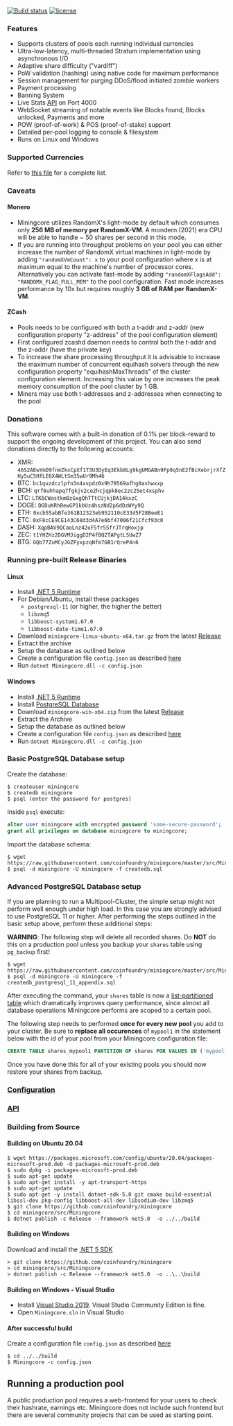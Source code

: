 [![Build status](https://ci.appveyor.com/api/projects/status/nbvaa55gu3icd1q8?svg=true)](https://ci.appveyor.com/project/oliverw/miningcore)
[![license](https://img.shields.io/github/license/mashape/apistatus.svg)]()

### Features

- Supports clusters of pools each running individual currencies
- Ultra-low-latency, multi-threaded Stratum implementation using asynchronous I/O
- Adaptive share difficulty ("vardiff")
- PoW validation (hashing) using native code for maximum performance
- Session management for purging DDoS/flood initiated zombie workers
- Payment processing
- Banning System
- Live Stats [API](https://github.com/coinfoundry/miningcore/wiki/API) on Port 4000
- WebSocket streaming of notable events like Blocks found, Blocks unlocked, Payments and more
- POW (proof-of-work) & POS (proof-of-stake) support
- Detailed per-pool logging to console & filesystem
- Runs on Linux and Windows

### Supported Currencies

Refer to [this file](https://github.com/coinfoundry/miningcore/blob/master/src/Miningcore/coins.json) for a complete list.

### Caveats

#### Monero

- Miningcore utilizes RandomX's light-mode by default which consumes only **256 MB of memory per RandomX-VM**. A mondern (2021) era CPU will be able to handle ~ 50 shares per second in this mode.
- If you are running into throughput problems on your pool you can either increase the number of RandomX virtual machines in light-mode by adding `"randomXVmCount": x` to your pool configuration where x is at maximum equal to the machine's number of processor cores. Alternatively you can activate fast-mode by adding `"randomXFlagsAdd": "RANDOMX_FLAG_FULL_MEM"` to the pool configuration. Fast mode increases performance by 10x but requires roughly **3 GB of RAM per RandomX-VM**.

#### ZCash

- Pools needs to be configured with both a t-addr and z-addr (new configuration property "z-address" of the pool configuration element)
- First configured zcashd daemon needs to control both the t-addr and the z-addr (have the private key)
- To increase the share processing throughput it is advisable to increase the maximum number of concurrent equihash solvers through the new configuration property "equihashMaxThreads" of the cluster configuration element. Increasing this value by one increases the peak memory consumption of the pool cluster by 1 GB.
- Miners may use both t-addresses and z-addresses when connecting to the pool

### Donations

This software comes with a built-in donation of 0.1% per block-reward to support the ongoing development of this project. You can also send donations directly to the following accounts:

* XMR: `46S2AEwYmD9fnmZkxCpXf1T3U3DyEq3Ekb8Lg9kgUMGABn9Fp9q5nE2fBcXebrjrXfZHy5uC5HfLE6X4WLtSm35wUr9Mh46`
* BTC:  `bc1quzdczlpfn3n4xvpdz0x9h79569afhg0ashwxxp`
* BCH:  `qrf6uhhapq7fgkjv2ce2hcjqpk8ec2zc25et4xsphv`
* LTC:  `LTK6CWastkmBzGxgQhTTtCUjkjDA14kxzC`
* DOGE: `DGDuKRhBewGP1kbUz4hszNd2p6dDzWYy9Q`
* ETH:  `0xcb55abBfe361B12323eb952110cE33d5F28BeeE1`
* ETC:  `0xF8cCE9CE143C68d3d4A7e6bf47006f21Cfcf93c0`
* DASH: `XqpBAV9QCaoLnz42uF5frSSfrJTrqHoxjp`
* ZEC:  `t1YHZHz2DGVMJiggD2P4fBQ2TAPgtLSUwZ7`
* BTG:  `GQb77ZuMCyJGZFyxpzqNfm7GB1rQreP4n6`

### Running pre-built Release Binaries

#### Linux

- Install [.NET 5 Runtime](https://dotnet.microsoft.com/download/dotnet/5.0)
- For Debian/Ubuntu, install these packages
  - `postgresql-11` (or higher, the higher the better)
  - `libzmq5`
  - `libboost-system1.67.0`
  - `libboost-date-time1.67.0`
- Download `miningcore-linux-ubuntu-x64.tar.gz` from the latest [Release](https://github.com/coinfoundry/miningcore/releases)
- Extract the archive
- Setup the database as outlined below
- Create a configuration file `config.json` as described [here](https://github.com/coinfoundry/miningcore/wiki/Configuration)
- Run `dotnet Miningcore.dll -c config.json`

#### Windows

- Install [.NET 5 Runtime](https://dotnet.microsoft.com/download/dotnet/5.0)
- Install [PostgreSQL Database](https://www.postgresql.org/)
- Download `miningcore-win-x64.zip` from the latest [Release](https://github.com/coinfoundry/miningcore/releases)
- Extract the Archive
- Setup the database as outlined below
- Create a configuration file `config.json` as described [here](https://github.com/coinfoundry/miningcore/wiki/Configuration)
- Run `dotnet Miningcore.dll -c config.json`

### Basic PostgreSQL Database setup

Create the database:

```console
$ createuser miningcore
$ createdb miningcore
$ psql (enter the password for postgres)
```

Inside `psql` execute:

```sql
alter user miningcore with encrypted password 'some-secure-password';
grant all privileges on database miningcore to miningcore;
```

Import the database schema:

```console
$ wget https://raw.githubusercontent.com/coinfoundry/miningcore/master/src/Miningcore/Persistence/Postgres/Scripts/createdb.sql
$ psql -d miningcore -U miningcore -f createdb.sql
```

### Advanced PostgreSQL Database setup

If you are planning to run a Multipool-Cluster, the simple setup might not perform well enough under high load. In this case you are strongly advised to use PostgreSQL 11 or higher. After performing the steps outlined in the basic setup above, perform these additional steps:

**WARNING**: The following step will delete all recorded shares. Do **NOT** do this on a production pool unless you backup your `shares` table using `pg_backup` first!

```console
$ wget https://raw.githubusercontent.com/coinfoundry/miningcore/master/src/Miningcore/Persistence/Postgres/Scripts/createdb_postgresql_11_appendix.sql
$ psql -d miningcore -U miningcore -f createdb_postgresql_11_appendix.sql
```

After executing the command, your `shares` table is now a [list-partitioned table](https://www.postgresql.org/docs/11/ddl-partitioning.html) which dramatically improves query performance, since almost all database operations Miningcore performs are scoped to a certain pool.

The following step needs to performed **once for every new pool** you add to your cluster. Be sure to **replace all occurences** of `mypool1` in the statement below with the id of your pool from your Miningcore configuration file:

```sql
CREATE TABLE shares_mypool1 PARTITION OF shares FOR VALUES IN ('mypool1');
```

Once you have done this for all of your existing pools you should now restore your shares from backup.

### [Configuration](https://github.com/coinfoundry/miningcore/wiki/Configuration)

### [API](https://github.com/coinfoundry/miningcore/wiki/API)

### Building from Source

#### Building on Ubuntu 20.04

```console
$ wget https://packages.microsoft.com/config/ubuntu/20.04/packages-microsoft-prod.deb -O packages-microsoft-prod.deb
$ sudo dpkg -i packages-microsoft-prod.deb
$ sudo apt-get update
$ sudo apt-get install -y apt-transport-https
$ sudo apt-get update
$ sudo apt-get -y install dotnet-sdk-5.0 git cmake build-essential libssl-dev pkg-config libboost-all-dev libsodium-dev libzmq5
$ git clone https://github.com/coinfoundry/miningcore
$ cd miningcore/src/Miningcore
$ dotnet publish -c Release --framework net5.0  -o ../../build
```

#### Building on Windows

Download and install the [.NET 5 SDK](https://dotnet.microsoft.com/download/dotnet/5.0)

```dosbatch
> git clone https://github.com/coinfoundry/miningcore
> cd miningcore/src/Miningcore
> dotnet publish -c Release --framework net5.0  -o ..\..\build
```

#### Building on Windows - Visual Studio

- Install [Visual Studio 2019](https://www.visualstudio.com/vs/). Visual Studio Community Edition is fine.
- Open `Miningcore.sln` in Visual Studio


#### After successful build

Create a configuration file `config.json` as described [here](https://github.com/coinfoundry/miningcore/wiki/Configuration)

```console
$ cd ../../build
$ Miningcore -c config.json
```

## Running a production pool

A public production pool requires a web-frontend for your users to check their hashrate, earnings etc. Miningcore does not include such frontend but there are several community projects that can be used as starting point.
